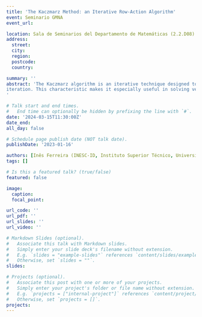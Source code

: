 ```yaml
---
title: 'The Kaczmarz Method: an Iterative Row-Action Algorithm'
event: Seminario GMNA
event_url: 

location: Sala de Seminarios del Departamento de Matemáticas (2.2.D08)
address:
  street: 
  city: 
  region: 
  postcode: 
  country: 

summary: ''
abstract: 'The Kaczmarz algorithm is an iterative technique designed to solve consistent linear systems of equations. It falls within the category of row-action methods, focusing on handling one equation per
iteration. This characteristic makes it especially useful in solving very large systems. A notable real-world application of the Kaczmarz algorithm is to reconstruct images of scanned bodies during a Computed Tomography (CT scan). Improving the performance of this algorithm can be achieved through parallelization, which is not a straightforward technique, particularly for iterative methods.
'

# Talk start and end times.
#   End time can optionally be hidden by prefixing the line with `#`.
date: '2024-03-15T11:30:00Z'
date_end: 
all_day: false

# Schedule page publish date (NOT talk date).
publishDate: '2023-01-16'

authors: [Inês Ferreira (INESC-ID, Instituto Superior Técnico, Universidad de Lisboa)]
tags: []

# Is this a featured talk? (true/false)
featured: false

image:
  caption: 
  focal_point: 

url_code: ''
url_pdf: ''
url_slides: ''
url_video: ''

# Markdown Slides (optional).
#   Associate this talk with Markdown slides.
#   Simply enter your slide deck's filename without extension.
#   E.g. `slides = "example-slides"` references `content/slides/example-slides.md`.
#   Otherwise, set `slides = ""`.
slides:

# Projects (optional).
#   Associate this post with one or more of your projects.
#   Simply enter your project's folder or file name without extension.
#   E.g. `projects = ["internal-project"]` references `content/project/deep-learning/index.md`.
#   Otherwise, set `projects = []`.
projects:
---
```

